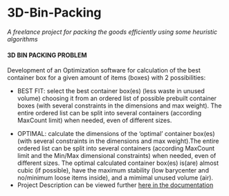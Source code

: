 # 3D-Bin-Packing
<i>A freelance project for packing the goods efficiently using some heuristic algorithms </i>

<h4>3D BIN PACKING PROBLEM</h4>
Development of an Optimization software for calculation of the best container box for a given amount of items (boxes) with 2 possibilities:
<ul>
<li>
<p>BEST FIT: select the best container box(es) (less waste in unused volume) choosing it from an ordered list of possible prebuilt container boxes (with several constraints in the dimensions and max weight). The entire ordered list can be split into several containers (according MaxCount limit) when needed, even of different sizes.</p></li>

<li>OPTIMAL: calculate the dimensions of the ‘optimal’ container box(es) (with several constraints in the dimensions and max weight).The entire ordered list can be split into several containers (according MaxCount limit and the Min/Max dimensional constraints) when needed, even of different sizes.
The optimal calculated container box(es) is(are) almost cubic (if possible), have the maximum stability (low barycenter and no/minimum loose items inside), and a mimimal unused volume (air).</li>
<li>
Project Description can be viewed further <a href="https://github.com/SahibYar/3D-Bin-Packing/files/89321/3D.binning.problem.-.Project.Description.docx">here in the documentation</a>
</li>
</ul>

<div class='fln-hireme' data-username='SahibYar' data-style='plain_footer' data-type='badge' data-bg='' data-theme='' ></div>

<script type='text/javascript'>(function(d) {
    var po = d.createElement('script');
    po.type = 'text/javascript'; po.async = true; po.src = '//static.flnwdgt.com/build/js/hireme-sdk.js';
    var s = d.getElementsByTagName('script')[0];
    s.parentNode.insertBefore(po, s);
})(document);</script>
